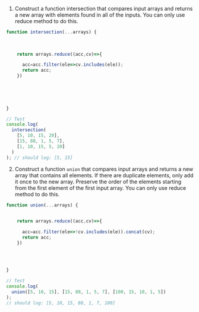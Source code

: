 1. Construct a function intersection that compares input arrays and returns a new array with elements found in all of the inputs. You can only use reduce method to do this.

```js
function intersection(...arrays) {
 
 
 
    return arrays.reduce((acc,cv)=>{

      acc=acc.filter(ele=>cv.includes(ele));
      return acc;
    })
     
  
  


}

// Test
console.log(
  intersection(
    [5, 10, 15, 20],
    [15, 88, 1, 5, 7],
    [1, 10, 15, 5, 20]
  )
); // should log: [5, 15]
```

2. Construct a function `union` that compares input arrays and returns a new array that contains all elements. If there are duplicate elements, only add it once to the new array. Preserve the order of the elements starting from the first element of the first input array. You can only use reduce method to do this.

```js
function union(...arrays) {
   

    return arrays.reduce((acc,cv)=>{

      acc=acc.filter(ele=>!cv.includes(ele)).concat(cv);
      return acc;
    })
     
  
  

}

// Test
console.log(
  union([5, 10, 15], [15, 88, 1, 5, 7], [100, 15, 10, 1, 5])
);
// should log: [5, 10, 15, 88, 1, 7, 100]
```
